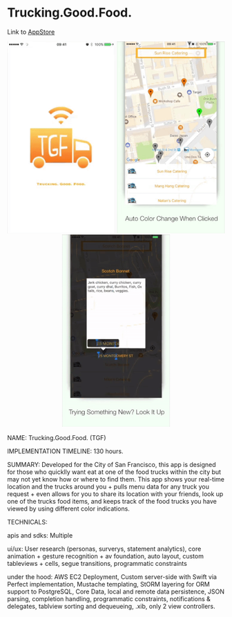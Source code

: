 # Trucking.Good.Food.

Link to [AppStore](https://itunes.apple.com/us/app/trucking-good-food-tgf/id1233853615?mt=8)

<p align="center"> <img src="/images/appDemo.gif" width="250"> <img src="/images/appDemo2.gif" width="250"> <img src="/images/appDemo3.gif" width="250"> </p>

NAME: Trucking.Good.Food. (TGF)

IMPLEMENTATION TIMELINE: 130 hours.

SUMMARY: Developed for the City of San Francisco, this app is designed for those who quicklly want eat at one of the food trucks within the city but may not yet know how or where to find them. This app shows your real-time location and the trucks around you + pulls menu data for any truck you request + even allows for you to share its location with your friends, look up one of the trucks food items, and keeps track of the food trucks you have viewed by using different color indications. 

TECHNICALS:

apis and sdks: Multiple

ui/ux: User research (personas, surverys, statement analytics), core animation + gesture recognition + av foundation, auto layout, custom tableviews + cells, segue transitions, programmatic constraints

under the hood: AWS EC2 Deployment, Custom server-side with Swift via Perfect implementation, Mustache templating, StORM layering for ORM support to PostgreSQL, Core Data, local and remote data persistence, JSON parsing, completion handling, programmatic constraints, notifications & delegates, tablview sorting and dequeueing, .xib, only 2 view controllers. 
